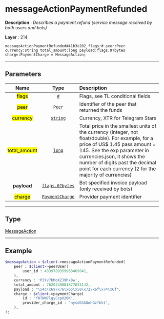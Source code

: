 # messageActionPaymentRefunded

**Description** : *Describes a payment refund \(service message received by both users and bots\)*

**Layer** : 214

```tl
messageActionPaymentRefunded#41b3e202 flags:# peer:Peer currency:string total_amount:long payload:flags.0?bytes charge:PaymentCharge = MessageAction;
```

---

## Parameters

| Name | Type | Description |
| :---: | :---: | :--- |
| <mark>flags</mark> | [`#`](type/#) | Flags, see TL conditional fields |
| <mark>peer</mark> | [`Peer`](type/Peer) | Identifier of the peer that returned the funds |
| <mark>currency</mark> | [`string`](type/string) | Currency, XTR for Telegram Stars |
| <mark>total_amount</mark> | [`long`](type/long) | Total price in the smallest units of the currency (integer, not float/double). For example, for a price of US$ 1.45 pass amount = 145. See the exp parameter in currencies.json, it shows the number of digits past the decimal point for each currency (2 for the majority of currencies) |
| **payload** | [`flags.0?bytes`](type/bytes) | Bot specified invoice payload (only received by bots) |
| <mark>charge</mark> | [`PaymentCharge`](type/PaymentCharge) | Provider payment identifier |

---

## Type

[MessageAction](type/MessageAction)

---

## Example

```php
$messageAction = $client->messageActionPaymentRefunded(
	peer : $client->peerUser(
		user_id : 4339709359963409041,
	),
	currency : 'P2Yv7bMoXZJ9hk8w',
	total_amount : 7620249801877855142,
	payload : "\x4c\x69\x76\x65\x50\x72\x6f\x74\x6f",
	charge : $client->paymentCharge(
		id : 'fHTNW7lgyCcpX20K',
		provider_charge_id : 'nysdD3AUohGzfbkt',
	),
);
```